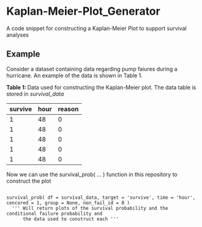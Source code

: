 # Kaplan-Meier-Plot_Generator
A code snippet for constructing a Kaplan-Meier Plot to support survival analyses

<h2> Example </h2>

Consider a dataset containing data regarding pump faiures during a hurricane. An example of the data is shown in Table 1. 

<b> Table 1: </b> Data used for constructing the Kaplan-Meier plot. The data table is 
stored in _survival_data_

survive |	hour	| reason
------------ | -------------| -------------
1 | 48| 	0
1 | 48| 	0
1 | 48| 	0
1 | 48| 	0
1 | 48| 	0

Now we can use the survival_prob( ... ) function in this repository to construct the plot

```

survival_prob( df = survival_data, target = 'survive', time = 'hour', cencored = 1, group = None, non_fail_id = 0 )
  ''' Will return plots of the survival probability and the conditional failure probability and 
      the data used to construct each '''

```



